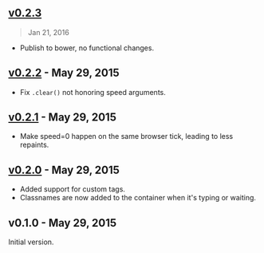## [v0.2.3]
> Jan 21, 2016

- Publish to bower, no functional changes.

[v0.2.3]: https://github.com/rstacruz/typish/compare/v0.2.2...v0.2.3

## [v0.2.2] - May 29, 2015

* Fix `.clear()` not honoring speed arguments.

## [v0.2.1] - May 29, 2015

* Make speed=0 happen on the same browser tick, leading to less repaints.

## [v0.2.0] - May 29, 2015

* Added support for custom tags.
* Classnames are now added to the container when it's typing or waiting.

## v0.1.0 - May 29, 2015

Initial version.

[v0.2.0]: https://github.com/rstacruz/typish/compare/v0.1.0...v0.2.0
[v0.2.1]: https://github.com/rstacruz/typish/compare/v0.2.0...v0.2.1
[v0.2.2]: https://github.com/rstacruz/typish/compare/v0.2.1...v0.2.2

